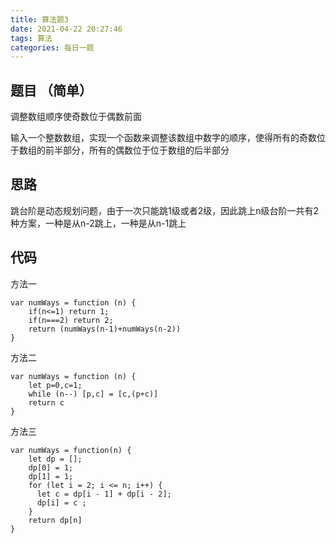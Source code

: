```yaml
---
title: 算法题3
date: 2021-04-22 20:27:46
tags: 算法
categories: 每日一题
---
```

## 题目 （简单）

调整数组顺序使奇数位于偶数前面

输入一个整数数组，实现一个函数来调整该数组中数字的顺序，使得所有的奇数位于数组的前半部分，所有的偶数位于位于数组的后半部分

## 思路

跳台阶是动态规划问题，由于一次只能跳1级或者2级，因此跳上n级台阶一共有2种方案，一种是从n-2跳上，一种是从n-1跳上

## 代码

方法一
```
var numWays = function (n) {
    if(n<=1) return 1;
    if(n===2) return 2;
    return (numWays(n-1)+numWays(n-2))
}
```
方法二
```
var numWays = function (n) {
    let p=0,c=1;
    while (n--) [p,c] = [c,(p+c)]
    return c
}
```
方法三
```
var numWays = function(n) { 
    let dp = [];
    dp[0] = 1;
    dp[1] = 1;
    for (let i = 2; i <= n; i++) {
      let c = dp[i - 1] + dp[i - 2];
      dp[i] = c ;
    }
    return dp[n]
}
```